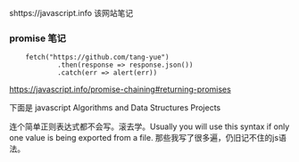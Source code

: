 shttps://javascript.info  该网站笔记

### promise 笔记

```
    fetch("https://github.com/tang-yue")
            .then(response => response.json())
            .catch(err => alert(err))
```
<!-- 我以前都没有写过上述的js代码。令我惊讶又惊奇 -->

https://javascript.info/promise-chaining#returning-promises






下面是 javascript Algorithms and Data Structures Projects

连个简单正则表达式都不会写。滚去学。Usually you will use this syntax if only one value is being exported from a file.
那些我写了很多遍，仍旧记不住的js语法。
